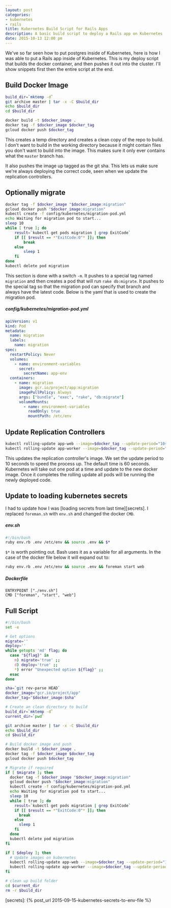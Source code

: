 ```yaml
---
layout: post
categories:
- kubernetes
- rails
title: Kubernetes Build Script for Rails Apps
description: A basic build script to deploy a Rails app on Kubernetes
date: 2015-10-13 12:00 pm
---
```


We've so far seen how to put postgres inside of Kubernetes, here is how I was able to put a Rails app inside of Kubernetes. This is my deploy script that builds the docker container, and then pushes it out into the cluster. I'll show snippets first then the entire script at the end.

## Build Docker Image

```bash
build_dir=`mktemp -d`
git archive master | tar -x -C $build_dir
echo $build_dir
cd $build_dir

docker build -t $docker_image .
docker tag -f $docker_image $docker_tag
gcloud docker push $docker_tag
```

This creates a temp directory and creates a clean copy of the repo to build. I don't want to build in the working directory because it might contain files you don't want to build into the image. This makes sure it only ever contains what the `master` branch has.

It also pushes the image up tagged as the git sha. This lets us make sure we're always deploying the correct code, seen when we update the replication controllers.

## Optionally migrate

```bash
docker tag -f $docker_image "$docker_image:migration"
gcloud docker push "$docker_image:migration"
kubectl create -f config/kubernetes/migration-pod.yml
echo Waiting for migration pod to start...
sleep 10
while [ true ]; do
	result=`kubectl get pods migration | grep ExitCode`
	if [[ $result == *"ExitCode:0"* ]]; then
		break
	else
		sleep 1
	fi
done
kubectl delete pod migration
```

This section is done with a switch `-m`. It pushes to a special tag named `migration` and then creates a pod that will run `rake db:migrate`. It pushes to the special tag so that the migration pod can specify that branch and always have the latest code. Below is the yaml that is used to create the migration pod.

##### config/kubernetes/migration-pod.yml

```yaml
apiVersion: v1
kind: Pod
metadata:
  name: migration
  labels:
    name: migration
spec:
  restartPolicy: Never
  volumes:
    - name: environment-variables
      secret:
        secretName: app-env
  containers:
    - name: migration
      image: gcr.io/project/app:migration
      imagePullPolicy: Always
      args: ["bundle", "exec", "rake", "db:migrate"]
      volumeMounts:
        - name: environment-variables
          readOnly: true
          mountPath: /etc/env
```

## Update Replication Controllers

```bash
kubectl rolling-update app-web --image=$docker_tag --update-period="10s"
kubectl rolling-update app-worker --image=$docker_tag --update-period="10s"
```

This updates the replication controller's image. We set the update period to 10 seconds to speed the process up. The default time is 60 seconds. Kubernetes will take out one pod at a time and update to the new docker image. Once it completes the rolling update all pods will be running the newly deployed code.

## Update to loading kubernetes secrets

I had to update how I was [loading secrets from last time][secrets]. I replaced `foreman.sh` with `env.sh` and changed the docker `CMD`.

##### env.sh

```bash
#!/bin/bash
ruby env.rb .env /etc/env && source .env && $*
```

`$*` is worth pointing out. Bash uses it as a variable for all arguments. In the case of the docker file below it will expand out to:

```bash
ruby env.rb .env /etc/env && source .env && foreman start web
```

##### Dockerfile

```docker
ENTRYPOINT ["./env.sh"]
CMD ["foreman", "start", "web"]
```

## Full Script

```bash
#!/bin/bash
set -e

# Get options
migrate=''
deploy=''
while getopts 'md' flag; do
  case "${flag}" in
    m) migrate='true' ;;
    d) deploy='true' ;;
    *) error "Unexpected option ${flag}" ;;
  esac
done

sha=`git rev-parse HEAD`
docker_image="gcr.io/project/app"
docker_tag="$docker_image:$sha"

# Create an clean directory to build
build_dir=`mktemp -d`
current_dir=`pwd`

git archive master | tar -x -C $build_dir
echo $build_dir
cd $build_dir

# Build docker image and push
docker build -t $docker_image .
docker tag -f $docker_image $docker_tag
gcloud docker push $docker_tag

# Migrate if required
if [ $migrate ]; then
  docker tag -f $docker_image "$docker_image:migration"
  gcloud docker push "$docker_image:migration"
  kubectl create -f config/kubernetes/migration-pod.yml
  echo Waiting for migration pod to start...
  sleep 10
  while [ true ]; do
    result=`kubectl get pods migration | grep ExitCode`
    if [[ $result == *"ExitCode:0"* ]]; then
      break
    else
      sleep 1
    fi
  done
  kubectl delete pod migration
fi

if [ $deploy ]; then
  # Update images on kubernetes
  kubectl rolling-update app-web --image=$docker_tag --update-period="10s"
  kubectl rolling-update app-worker --image=$docker_tag --update-period="10s"
fi

# clean up build folder
cd $current_dir
rm -r $build_dir
```

[secrets]: {% post_url 2015-09-15-kubernetes-secrets-to-env-file %}
